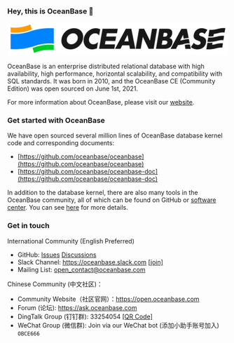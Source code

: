 ### Hey, this is OceanBase 👋 

![OceanBase Logo](../images/logo-horizontal.png)

OceanBase is an enterprise distributed relational database with high availability, high performance, horizontal scalability, and compatibility with SQL standards. It was born in 2010, and the OceanBase CE (Community Edition) was open sourced on June 1st, 2021.

For more information about OceanBase, please visit our [website](https://en.oceanbase.com/).

### Get started with OceanBase

We have open sourced several million lines of OceanBase database kernel code and corresponding documents:

- [https://github.com/oceanbase/oceanbase](https://github.com/oceanbase/oceanbase)
- [https://github.com/oceanbase/oceanbase-doc](https://github.com/oceanbase/oceanbase-doc)

In addition to the database kernel, there are also many tools in the OceanBase community, all of which can be found on GitHub or [software center](https://en.oceanbase.com/softwarecenter). You can see [here](projects.md) for more details.

### Get in touch

International Community (English Preferred)

- GitHub: [Issues](https://github.com/oceanbase/oceanbase/issues) [Discussions](https://github.com/oceanbase/oceanbase/discussions)
- Slack Channel: https://oceanbase.slack.com [[join]](https://join.slack.com/t/oceanbase/shared_invite/zt-1e25oz3ol-lJ6YNqPHaKwY_mhhioyEuw)
- Mailing List: open_contact@oceanbase.com

Chinese Community (中文社区)：

- Community Website（社区官网）：https://open.oceanbase.com
- Forum (论坛): https://ask.oceanbase.com
- DingTalk Group (钉钉群): 33254054 [[QR Code]](https://github.com/oceanbase/oceanbase/blob/master/images/dingtalk.svg)
- WeChat Group (微信群): Join via our WeChat bot (添加小助手账号加入) `OBCE666`
